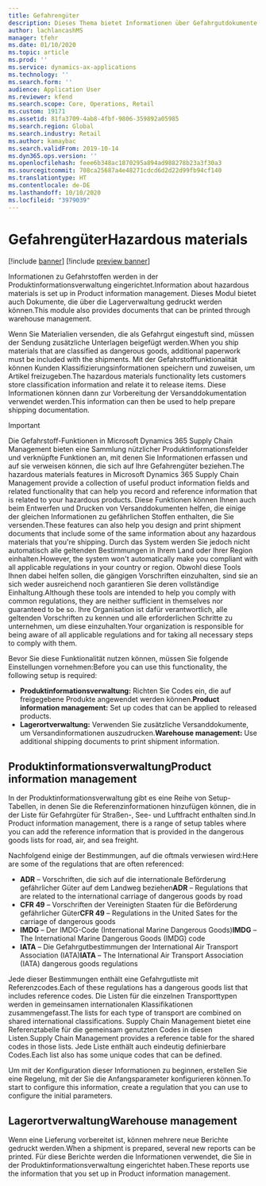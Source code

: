 ```yaml
---
title: Gefahrengüter
description: Dieses Thema bietet Informationen über Gefahrgutdokumente und Informationen, die in Ihrer Umgebung gespeichert sind.
author: lachlancashMS
manager: tfehr
ms.date: 01/10/2020
ms.topic: article
ms.prod: ''
ms.service: dynamics-ax-applications
ms.technology: ''
ms.search.form: ''
audience: Application User
ms.reviewer: kfend
ms.search.scope: Core, Operations, Retail
ms.custom: 19171
ms.assetid: 81fa3709-4ab8-4fbf-9806-359892a05985
ms.search.region: Global
ms.search.industry: Retail
ms.author: kamaybac
ms.search.validFrom: 2019-10-14
ms.dyn365.ops.version: ''
ms.openlocfilehash: feee6b348ac1870295a894ad988278b23a3f30a3
ms.sourcegitcommit: 708ca25687a4e48271cdcd6d2d22d99fb94cf140
ms.translationtype: HT
ms.contentlocale: de-DE
ms.lasthandoff: 10/10/2020
ms.locfileid: "3979039"
---
```

# <a name="hazardous-materials"></a><span data-ttu-id="886d6-103">Gefahrengüter</span><span class="sxs-lookup"><span data-stu-id="886d6-103">Hazardous materials</span></span>

[!include [banner](../includes/banner.md)]
[!include [preview banner](../includes/preview-banner.md)]

<span data-ttu-id="886d6-104">Informationen zu Gefahrstoffen werden in der Produktinformationsverwaltung eingerichtet.</span><span class="sxs-lookup"><span data-stu-id="886d6-104">Information about hazardous materials is set up in Product information management.</span></span> <span data-ttu-id="886d6-105">Dieses Modul bietet auch Dokumente, die über die Lagerverwaltung gedruckt werden können.</span><span class="sxs-lookup"><span data-stu-id="886d6-105">This module also provides documents that can be printed through warehouse management.</span></span>

<span data-ttu-id="886d6-106">Wenn Sie Materialien versenden, die als Gefahrgut eingestuft sind, müssen der Sendung zusätzliche Unterlagen beigefügt werden.</span><span class="sxs-lookup"><span data-stu-id="886d6-106">When you ship materials that are classified as dangerous goods, additional paperwork must be included with the shipments.</span></span> <span data-ttu-id="886d6-107">Mit der Gefahrstofffunktionalität können Kunden Klassifizierungsinformationen speichern und zuweisen, um Artikel freizugeben.</span><span class="sxs-lookup"><span data-stu-id="886d6-107">The hazardous materials functionality lets customers store classification information and relate it to release items.</span></span> <span data-ttu-id="886d6-108">Diese Informationen können dann zur Vorbereitung der Versanddokumentation verwendet werden.</span><span class="sxs-lookup"><span data-stu-id="886d6-108">This information can then be used to help prepare shipping documentation.</span></span>

> [!IMPORTANT]
> <span data-ttu-id="886d6-109">Die Gefahrstoff-Funktionen in Microsoft Dynamics 365 Supply Chain Management bieten eine Sammlung nützlicher Produktinformationsfelder und verknüpfte Funktionen an, mit denen Sie Informationen erfassen und auf sie verweisen können, die sich auf Ihre Gefahrengüter beziehen.</span><span class="sxs-lookup"><span data-stu-id="886d6-109">The hazardous materials features in Microsoft Dynamics 365 Supply Chain Management provide a collection of useful product information fields and related functionality that can help you record and reference information that is related to your hazardous products.</span></span> <span data-ttu-id="886d6-110">Diese Funktionen können Ihnen auch beim Entwerfen und Drucken von Versanddokumenten helfen, die einige der gleichen Informationen zu gefährlichen Stoffen enthalten, die Sie versenden.</span><span class="sxs-lookup"><span data-stu-id="886d6-110">These features can also help you design and print shipment documents that include some of the same information about any hazardous materials that you're shipping.</span></span> <span data-ttu-id="886d6-111">Durch das System werden Sie jedoch nicht automatisch alle geltenden Bestimmungen in Ihrem Land oder Ihrer Region einhalten.</span><span class="sxs-lookup"><span data-stu-id="886d6-111">However, the system won't automatically make you compliant with all applicable regulations in your country or region.</span></span> <span data-ttu-id="886d6-112">Obwohl diese Tools Ihnen dabei helfen sollen, die gängigen Vorschriften einzuhalten, sind sie an sich weder ausreichend noch garantieren Sie deren vollständige Einhaltung.</span><span class="sxs-lookup"><span data-stu-id="886d6-112">Although these tools are intended to help you comply with common regulations, they are neither sufficient in themselves nor guaranteed to be so.</span></span> <span data-ttu-id="886d6-113">Ihre Organisation ist dafür verantwortlich, alle geltenden Vorschriften zu kennen und alle erforderlichen Schritte zu unternehmen, um diese einzuhalten.</span><span class="sxs-lookup"><span data-stu-id="886d6-113">Your organization is responsible for being aware of all applicable regulations and for taking all necessary steps to comply with them.</span></span>

<span data-ttu-id="886d6-114">Bevor Sie diese Funktionalität nutzen können, müssen Sie folgende Einstellungen vornehmen:</span><span class="sxs-lookup"><span data-stu-id="886d6-114">Before you can use this functionality, the following setup is required:</span></span>

- <span data-ttu-id="886d6-115">**Produktinformationsverwaltung:** Richten Sie Codes ein, die auf freigegebene Produkte angewendet werden können.</span><span class="sxs-lookup"><span data-stu-id="886d6-115">**Product information management:** Set up codes that can be applied to released products.</span></span>
- <span data-ttu-id="886d6-116">**Lagerortverwaltung:** Verwenden Sie zusätzliche Versanddokumente, um Versandinformationen auszudrucken.</span><span class="sxs-lookup"><span data-stu-id="886d6-116">**Warehouse management:** Use additional shipping documents to print shipment information.</span></span>

## <a name="product-information-management"></a><span data-ttu-id="886d6-117">Produktinformationsverwaltung</span><span class="sxs-lookup"><span data-stu-id="886d6-117">Product information management</span></span>

<span data-ttu-id="886d6-118">In der Produktinformationsverwaltung gibt es eine Reihe von Setup-Tabellen, in denen Sie die Referenzinformationen hinzufügen können, die in der Liste für Gefahrgüter für Straßen-, See- und Luftfracht enthalten sind.</span><span class="sxs-lookup"><span data-stu-id="886d6-118">In Product information management, there is a range of setup tables where you can add the reference information that is provided in the dangerous goods lists for road, air, and sea freight.</span></span>

<span data-ttu-id="886d6-119">Nachfolgend einige der Bestimmungen, auf die oftmals verwiesen wird:</span><span class="sxs-lookup"><span data-stu-id="886d6-119">Here are some of the regulations that are often referenced:</span></span>

- <span data-ttu-id="886d6-120">**ADR** – Vorschriften, die sich auf die internationale Beförderung gefährlicher Güter auf dem Landweg beziehen</span><span class="sxs-lookup"><span data-stu-id="886d6-120">**ADR** – Regulations that are related to the international carriage of dangerous goods by road</span></span>
- <span data-ttu-id="886d6-121">**CFR 49** – Vorschriften der Vereinigten Staaten für die Beförderung gefährlicher Güter</span><span class="sxs-lookup"><span data-stu-id="886d6-121">**CFR 49** – Regulations in the United Sates for the carriage of dangerous goods</span></span>
- <span data-ttu-id="886d6-122">**IMDG** – Der IMDG-Code (International Marine Dangerous Goods)</span><span class="sxs-lookup"><span data-stu-id="886d6-122">**IMDG** – The International Marine Dangerous Goods (IMDG) code</span></span>
- <span data-ttu-id="886d6-123">**IATA** – Die Gefahrgutbestimmungen der International Air Transport Association (IATA)</span><span class="sxs-lookup"><span data-stu-id="886d6-123">**IATA** – The International Air Transport Association (IATA) dangerous goods regulations</span></span>

<span data-ttu-id="886d6-124">Jede dieser Bestimmungen enthält eine Gefahrgutliste mit Referenzcodes.</span><span class="sxs-lookup"><span data-stu-id="886d6-124">Each of these regulations has a dangerous goods list that includes reference codes.</span></span> <span data-ttu-id="886d6-125">Die Listen für die einzelnen Transporttypen werden in gemeinsamen internationalen Klassifikationen zusammengefasst.</span><span class="sxs-lookup"><span data-stu-id="886d6-125">The lists for each type of transport are combined on shared international classifications.</span></span> <span data-ttu-id="886d6-126">Supply Chain Management bietet eine Referenztabelle für die gemeinsam genutzten Codes in diesen Listen.</span><span class="sxs-lookup"><span data-stu-id="886d6-126">Supply Chain Management provides a reference table for the shared codes in those lists.</span></span> <span data-ttu-id="886d6-127">Jede Liste enthält auch eindeutig definierbare Codes.</span><span class="sxs-lookup"><span data-stu-id="886d6-127">Each list also has some unique codes that can be defined.</span></span>

<span data-ttu-id="886d6-128">Um mit der Konfiguration dieser Informationen zu beginnen, erstellen Sie eine Regelung, mit der Sie die Anfangsparameter konfigurieren können.</span><span class="sxs-lookup"><span data-stu-id="886d6-128">To start to configure this information, create a regulation that you can use to configure the initial parameters.</span></span>

## <a name="warehouse-management"></a><span data-ttu-id="886d6-129">Lagerortverwaltung</span><span class="sxs-lookup"><span data-stu-id="886d6-129">Warehouse management</span></span>

<span data-ttu-id="886d6-130">Wenn eine Lieferung vorbereitet ist, können mehrere neue Berichte gedruckt werden.</span><span class="sxs-lookup"><span data-stu-id="886d6-130">When a shipment is prepared, several new reports can be printed.</span></span> <span data-ttu-id="886d6-131">Für diese Berichte werden die Informationen verwendet, die Sie in der Produktinformationsverwaltung eingerichtet haben.</span><span class="sxs-lookup"><span data-stu-id="886d6-131">These reports use the information that you set up in Product information management.</span></span>
